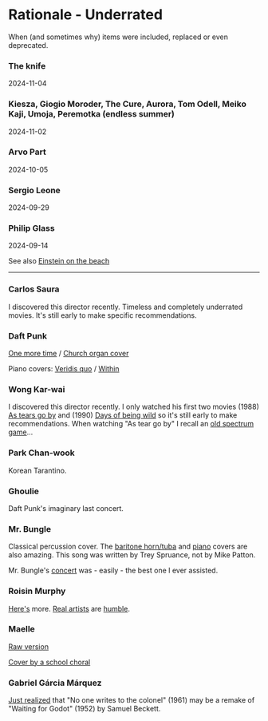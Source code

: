 # Rationale - Underrated

When (and sometimes why) items were included, replaced or even deprecated.

### The knife

2024-11-04

### Kiesza, Giogio Moroder, The Cure, Aurora, Tom Odell, Meiko Kaji, Umoja, Peremotka (endless summer)

2024-11-02

### Arvo Part

2024-10-05

### Sergio Leone

2024-09-29

### Philip Glass

2024-09-14

See also [Einstein on the beach](https://www.youtube.com/watch?v=afW7RGY-CQw)

---

### Carlos Saura

I discovered this director recently. Timeless and completely underrated movies. It's still early to make specific recommendations.

### Daft Punk

[One more time](https://www.youtube.com/watch?v=plJVbTex-vE) / [Church organ cover](https://www.youtube.com/watch?v=H52dy28o_Vk)

Piano covers: [Veridis quo](https://www.youtube.com/watch?v=DPp-ATdi3KM) / [Within](https://www.youtube.com/watch?v=4mnb7FLjM5Y)

### Wong Kar-wai

I discovered this director recently. I only watched his first two movies (1988) [As tears go by](https://www.imdb.com/title/tt0096461/) and (1990) [Days of being wild](https://www.imdb.com/title/tt0101258) so it's still early to make recommendations. When watching "As tear go by" I recall an [old spectrum game](https://worldofspectrum.org/archive/software/games/target-renegade-imagine-software-ltd)...

### Park Chan-wook

Korean Tarantino.

### Ghoulie

Daft Punk's imaginary last concert.

### Mr. Bungle

Classical percussion cover. The [baritone horn/tuba](https://www.youtube.com/watch?v=rC2O6VUGuKs) and [piano](https://www.youtube.com/watch?v=n8LX9PADTrE) covers are also amazing. This song was written by Trey Spruance, not by Mike Patton.

Mr. Bungle's [concert](https://www.youtube.com/watch?v=0wVGbhunXx4) was - easily - the best one I ever assisted.

### Roisin Murphy

[Here's](https://www.youtube.com/watch?v=YYQ6wAmHo-w) more. [Real artists](https://www.youtube.com/watch?v=z9u0-3H4I4o) are [humble](https://www.youtube.com/watch?v=Cq1mn7nllTQ). 

### Maelle

[Raw version](https://www.youtube.com/watch?v=RGAYk5ec12U)

[Cover by a school choral](https://www.youtube.com/watch?v=K4-ko_P3NgE)

### Gabriel Gárcia Márquez

[Just realized](https://www.thefreelibrary.com/THE+ETERNAL+WAIT+FOR+%22GODOT%22+IN+GARCIA+MARQUEZ%27S+%22NO+ONE+WRITES+TO...-a0626843754) that "No one writes to the colonel" (1961) may be a remake of "Waiting for Godot" (1952) by Samuel Beckett.